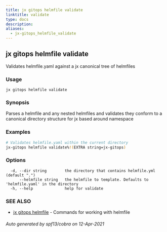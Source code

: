```yaml
---
title: jx gitops helmfile validate
linktitle: validate
type: docs
description: 
aliases:
  - jx-gitops_helmfile_validate
---
```


## jx gitops helmfile validate

Validates helmfile.yaml against a jx canonical tree of helmfiles

### Usage

```
jx gitops helmfile validate
```

### Synopsis

Parses a helmfile and any nested helmfiles and validates they conform to a canonical directory structure for jx based around namespace

### Examples

  ```bash
  # Validates helmfile.yaml within the current directory
  jx-gitops helmfile validate%!(EXTRA string=jx-gitops)

  ```
### Options

```
  -d, --dir string        the directory that contains helmfile.yml (default ".")
      --helmfile string   the helmfile to template. Defaults to 'helmfile.yaml' in the directory
  -h, --help              help for validate
```

### SEE ALSO

* [jx gitops helmfile](..)	 - Commands for working with helmfile

###### Auto generated by spf13/cobra on 12-Apr-2021
